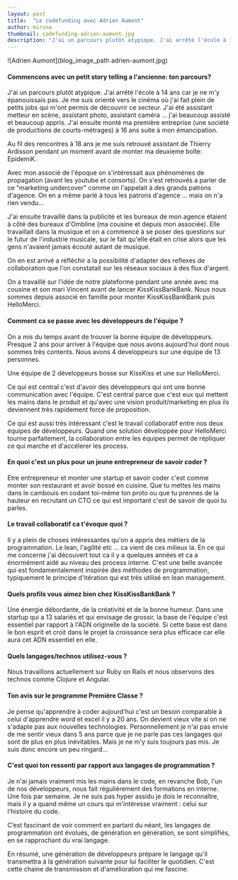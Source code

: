 ```yaml
---
layout: post
title:  "Le codefunding avec Adrien Aumont"
author: miruna
thumbnail: codefunding-adrien-aumont.jpg
description: "J'ai un parcours plutôt atypique. J'ai arrêté l'école à 14 ans car je ne m'y épanouissais pas. Je me suis orienté vers le cinéma où j'ai fait plein de petits jobs qui m'ont permis de découvrir ce secteur. J'ai été assistant metteur en scène, assistant photo, assistant caméra ... j'ai beaucoup assisté et beaucoup appris. J'ai ensuite monté ma première entreprise (une société de productions de courts-métrages) à 16 ans suite à mon émancipation."
---
```


![Adrien Aumont](blog_image_path adrien-aumont.jpg)

#### Commencons avec un petit story telling a l'ancienne: ton parcours?

J'ai un parcours plutôt atypique. J'ai arrêté l'école à 14 ans car je ne m'y épanouissais pas. Je me suis orienté vers le cinéma où j'ai fait plein de petits jobs qui m'ont permis de découvrir ce secteur. J'ai été assistant metteur en scène, assistant photo, assistant caméra ... j'ai beaucoup assisté et beaucoup appris. J'ai ensuite monté ma première entreprise (une société de productions de courts-métrages) à 16 ans suite à mon émancipation.

Au fil des rencontres à 18 ans je me suis retrouvé assistant de Thierry Ardisson pendant un moment avant de monter ma deuxieme boîte: EpidemiK.

Avec mon associé de l'époque on s'intéressait aux phénomènes de propagation (avant les youtube et consorts). On s'est retrouvés a parler de ce "marketing undercover" comme on l'appelait à des grands patrons d'agence. On en a même parlé à tous les patrons d'agence ... mais on n'a rien vendu...

J'ai ensuite travaillé dans la publicité et les bureaux de mon agence étaient à côté des bureaux d'Ombline (ma cousine et depuis mon associée). Elle travaillait dans la musique et on a commencé à se poser des questions sur le futur de l'industrie musicale, sur le fait qu'elle était en crise alors que les gens n'avaient jamais écouté autant de musique.

On en est arrivé a réfléchir a la possibilité d'adapter des reflexes de collaboration que l'on constatait sur les réseaux sociaux à des flux d'argent.

On a travaillé sur l'idée de notre plateforme pendant une année avec ma cousine et son mari Vincent avant de lancer KissKissBankBank. Nous nous sommes depuis associé en famille pour monter KissKissBankBank puis HelloMerci.

#### Comment ca se passe avec les développeurs de l'équipe ?

On a mis du temps avant de trouver la bonne équipe de développeurs. Presque 2 ans pour arriver à l'équipe que nous avons aujourd'hui dont nous sommes très contents. Nous avons 4 developpeurs sur une équipe de 13 personnes.

Une équipe de 2 développeurs bosse sur KissKiss et une sur HelloMerci.

Ce qui est central c'est d'avoir des développeurs qui ont une bonne communication avec l'équipe. C'est central parce que c'est eux qui mettent les mains dans le produit et qu'avec une vision produit/marketing en plus ils deviennent très rapidement force de proposition.

Ce qui est aussi très intéressant c'est le travail collaboratif entre nos deux équipes de développeurs. Quand une solution développée pour HelloMerci tourne parfaitement, la collaboration entre les équipes permet de répliquer ce qui marche et d'accélerer les process.


#### En quoi c'est un plus pour un jeune entrepreneur de savoir coder ?

Etre entrepreneur et monter une startup et savoir coder c'est comme monter son restaurant et avoir bossé en cuisine. Que tu mettes les mains dans le cambouis en codant toi-même ton proto ou que tu prennes de la hauteur en recrutant un CTO ce qui est important c'est de savoir de quoi tu parles.


#### Le travail collaboratif ca t'évoque quoi ?

Il y a plein de choses intéressantes qu'on a appris des métiers de la programmation. Le lean, l'agilité etc ... ca vient de ces milieux la. En ce qui me concerne j'ai découvert tout ca il y a quelques années et ca a énormément aidé au niveau des process interne. C'est une belle avancée qui est fondamentalement inspirée des méthodes de programmation, typiquement le principe d'itération qui est très utilisé en lean management.


#### Quels profils vous aimez bien chez KissKissBankBank ?

Une énergie débordante, de la créativité et de la bonne humeur. Dans une startup qui a 13 salariés et qui envisage de grossir, la base de l'équipe c'est essentiel par rapport à l'ADN originelle de la société. Si cette base est dans le bon esprit et croit dans le projet la croissance sera plus efficace car elle aura cet ADN essentiel en elle.


#### Quels langages/technos utilisez-vous ?

Nous travaillons actuellement sur Ruby on Rails et nous observons des technos comme Clojure et Angular.


#### Ton avis sur le programme Première Classe ?

Je pense qu'apprendre à coder aujourd'hui c'est un besoin comparable à celui d'apprendre word et excel il y a 20 ans. On devient vieux vite si on ne s'adapte pas aux nouvelles technologies. Personnellement je n'ai pas envie de me sentir vieux dans 5 ans parce que je ne parle pas ces langages qui sont de plus en plus inévitables. Mais je ne m'y suis toujours pas mis. Je suis donc encore un peu ringard...


#### C'est quoi ton ressenti par rapport aux langages de programmation ?

Je n'ai jamais vraiment mis les mains dans le code, en revanche Bob, l'un de nos développeurs, nous fait régulièrement des formations en interne. Une fois par semaine. Je ne suis pas hyper assidu je dois le reconnaître, mais il y a quand même un cours qui m'intéresse vraiment : celui sur l'histoire du code.

C’est fascinant de voir comment en partant du néant, les langages de programmation ont évolués, de génération en génération, se sont simplifiés, en se rapprochant du vrai langage.

En résumé, une génération de développeurs prépare le langage qu'il transmettra à la génération suivante pour lui faciliter le quotidien. C'est cette chaine de transmission et d'amélioration qui me fascine.


